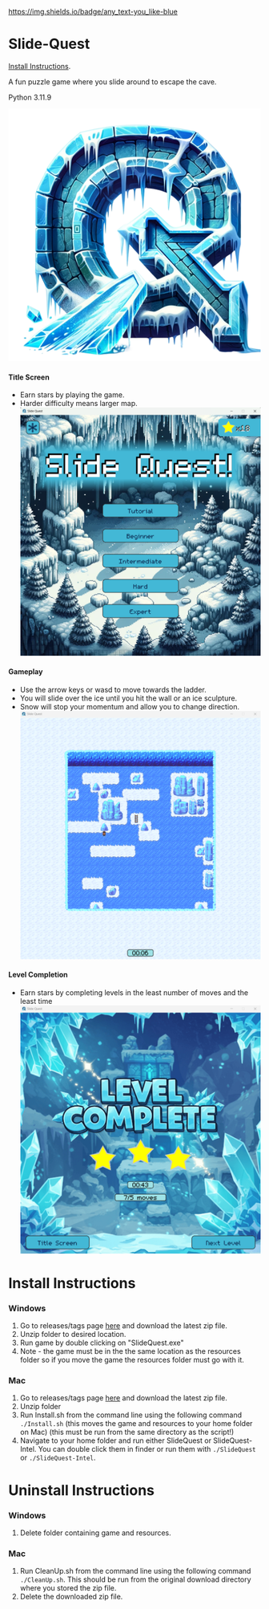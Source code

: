 https://img.shields.io/badge/any_text-you_like-blue

# Slide-Quest


[Install Instructions](#install-instructions).



A fun puzzle game where you slide around to escape the cave. 

Python 3.11.9

![alt text](resources/images/Icy-Q-nobackground.png)




#### Title Screen
- Earn stars by playing the game.
- Harder difficulty means larger map.
![alt text](resources/images/title-screen-screenshot.png)



#### Gameplay
- Use the arrow keys or wasd to move towards the ladder.
- You will slide over the ice until you hit the wall or an ice sculpture. 
- Snow will stop your momentum and allow you to change direction.
![alt text](resources/images/game-play-screenshot.png)



#### Level Completion
- Earn stars by completing levels in the least number of moves and the least time
![alt text](resources/images/level-complete-screenshot.png)











# Install Instructions

### Windows
1. Go to releases/tags page [here](https://github.com/mschmidlin1/slide-quest/releases "Title") and download the latest zip file.
2. Unzip folder to desired location.
3. Run game by double clicking on "SlideQuest.exe"
4. Note - the game must be in the the same location as the resources folder so if you move the game the resources folder must go with it. 

### Mac
1. Go to releases/tags page [here](https://github.com/mschmidlin1/slide-quest/releases "Title") and download the latest zip file.
2. Unzip folder
3. Run Install.sh from the command line using the following command `./Install.sh` (this moves the game and resources to your home folder on Mac) (this must be run from the same directory as the script!)
4. Navigate to your home folder and run either SlideQuest or SlideQuest-Intel. You can double click them in finder or run them with `./SlideQuest` or `./SlideQuest-Intel`.



# Uninstall Instructions

### Windows
1. Delete folder containing game and resources.

### Mac
1. Run CleanUp.sh from the command line using the following command `./CleanUp.sh`. This should be run from the original download directory where you stored the zip file.
2. Delete the downloaded zip file.
